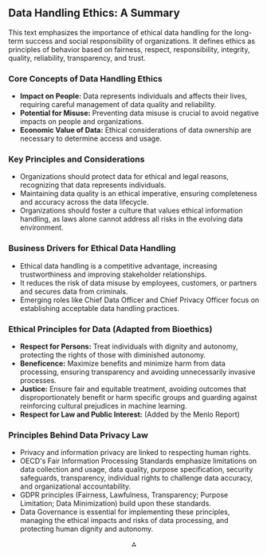 
## Data Handling Ethics: A Summary

This text emphasizes the importance of ethical data handling for the long-term success and social responsibility of organizations. It defines ethics as principles of behavior based on fairness, respect, responsibility, integrity, quality, reliability, transparency, and trust.

### Core Concepts of Data Handling Ethics

* **Impact on People:** Data represents individuals and affects their lives, requiring careful management of data quality and reliability.
* **Potential for Misuse:** Preventing data misuse is crucial to avoid negative impacts on people and organizations.
* **Economic Value of Data:** Ethical considerations of data ownership are necessary to determine access and usage.


### Key Principles and Considerations

* Organizations should protect data for ethical and legal reasons, recognizing that data represents individuals.
* Maintaining data quality is an ethical imperative, ensuring completeness and accuracy across the data lifecycle.
* Organizations should foster a culture that values ethical information handling, as laws alone cannot address all risks in the evolving data environment.


### Business Drivers for Ethical Data Handling

* Ethical data handling is a competitive advantage, increasing trustworthiness and improving stakeholder relationships.
* It reduces the risk of data misuse by employees, customers, or partners and secures data from criminals.
* Emerging roles like Chief Data Officer and Chief Privacy Officer focus on establishing acceptable data handling practices.


### Ethical Principles for Data (Adapted from Bioethics)

* **Respect for Persons:** Treat individuals with dignity and autonomy, protecting the rights of those with diminished autonomy.
* **Beneficence:** Maximize benefits and minimize harm from data processing, ensuring transparency and avoiding unnecessarily invasive processes.
* **Justice:** Ensure fair and equitable treatment, avoiding outcomes that disproportionately benefit or harm specific groups and guarding against reinforcing cultural prejudices in machine learning.
* **Respect for Law and Public Interest:** (Added by the Menlo Report)


### Principles Behind Data Privacy Law

* Privacy and information privacy are linked to respecting human rights.
* OECD's Fair Information Processing Standards emphasize limitations on data collection and usage, data quality, purpose specification, security safeguards, transparency, individual rights to challenge data accuracy, and organizational accountability.
* GDPR principles (Fairness, Lawfulness, Transparency; Purpose Limitation; Data Minimization) build upon these standards.
* Data Governance is essential for implementing these principles, managing the ethical impacts and risks of data processing, and protecting human dignity and autonomy.

<div style="text-align: center">⁂</div>
